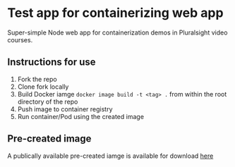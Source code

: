 # Test app for containerizing web app

Super-simple Node web app for containerization demos in Pluralsight video courses.

## Instructions for use

1. Fork the repo 
2. Clone fork locally
3. Build Docker iamge `docker image build -t <tag> .` from within the root directory of the repo 
4. Push image to container registry
5. Run container/Pod using the created image 

## Pre-created image

A publically available pre-created iamge is available for download [here](https://hub.docker.com/repository/docker/nigelpoulton/ps-web)

